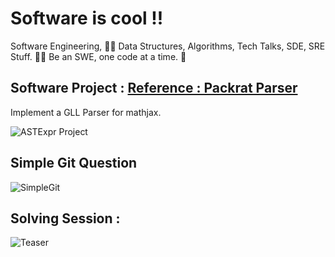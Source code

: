# Software is cool !!
Software Engineering, 👨‍💻 Data Structures, Algorithms, Tech Talks, SDE, SRE Stuff. 🧑‍💻 Be an SWE, one code at a time. 🤪

## Software Project : [Reference : Packrat Parser](https://github.com/taocpp/PEGTL)

Implement a GLL Parser for mathjax.

![ASTExpr Project](https://raw.githubusercontent.com/codersguild/SWE/master/Code%20Project/exprclass.PNG)

## Simple Git Question 

![SimpleGit](https://raw.githubusercontent.com/codersguild/SWE/master/Design%20Discussions/Github%20Implementation.PNG)

## Solving Session : 

![Teaser](https://raw.githubusercontent.com/codersguild/SWE/master/Discussion%20Images/session-5/design.jpeg)
